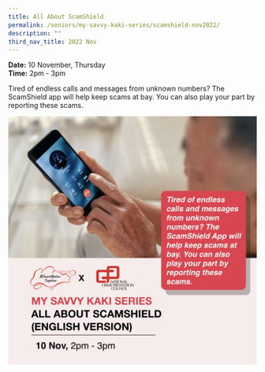 ```yaml
---
title: All About ScamShield
permalink: /seniors/my-savvy-kaki-series/scamshield-nov2022/
description: ""
third_nav_title: 2022 Nov
---
```

**Date:** 10 November, Thursday
<br> **Time:** 2pm - 3pm

Tired of endless calls and messages from unknown numbers? The ScamShield app will help keep scams at bay. You can also play your part by reporting these scams.

![free webinar on scamshield app for seniors in english](/images/nov%202022/seniors_10%20nov%20(eng).jpeg)
